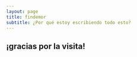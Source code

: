 ```yaml
---
layout: page
title: findemor
subtitle: ¿Por qué estoy escribiendo todo esto?
---
```



## ¡gracias por la visita!

